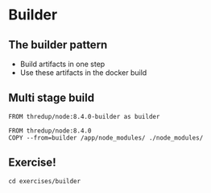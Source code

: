 # Builder



## The builder pattern

 - Build artifacts in one step
 - Use these artifacts in the docker build


## Multi stage build

```
FROM thredup/node:8.4.0-builder as builder

FROM thredup/node:8.4.0
COPY --from=builder /app/node_modules/ ./node_modules/
```



## Exercise!

```
cd exercises/builder
```
